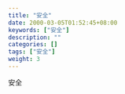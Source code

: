 ```yaml
---
title: "安全"
date: 2000-03-05T01:52:45+08:00
keywords: ["安全"]
description: ""
categories: []
tags: ["安全"]
weight: 3
---
```

安全